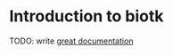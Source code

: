 # Introduction to biotk

TODO: write [great documentation](http://jacobian.org/writing/what-to-write/)
